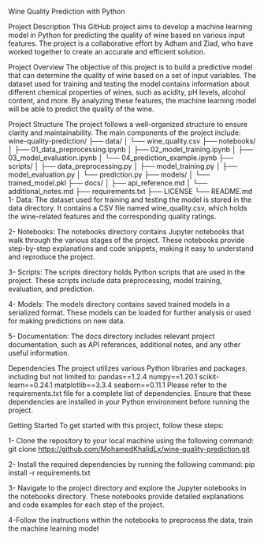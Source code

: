 Wine Quality Prediction with Python


Project Description
This GitHub project aims to develop a machine learning model in Python for predicting the quality of wine based on various input features. The project is a collaborative effort by Adham and Ziad, who have worked together to create an accurate and efficient solution.

Project Overview
The objective of this project is to build a predictive model that can determine the quality of wine based on a set of input variables. The dataset used for training and testing the model contains information about different chemical properties of wines, such as acidity, pH levels, alcohol content, and more. By analyzing these features, the machine learning model will be able to predict the quality of the wine.

Project Structure
The project follows a well-organized structure to ensure clarity and maintainability. The main components of the project include:
wine-quality-prediction/
├── data/
│   └── wine_quality.csv
├── notebooks/
│   ├── 01_data_preprocessing.ipynb
│   ├── 02_model_training.ipynb
│   ├── 03_model_evaluation.ipynb
│   └── 04_prediction_example.ipynb
├── scripts/
│   ├── data_preprocessing.py
│   ├── model_training.py
│   ├── model_evaluation.py
│   └── prediction.py
├── models/
│   └── trained_model.pkl
├── docs/
│   ├── api_reference.md
│   └── additional_notes.md
├── requirements.txt
├── LICENSE
└── README.md
1- Data: The dataset used for training and testing the model is stored in the data directory. It contains a CSV file named wine_quality.csv, which holds the wine-related features and the corresponding quality ratings.

2- Notebooks: The notebooks directory contains Jupyter notebooks that walk through the various stages of the project. These notebooks provide step-by-step explanations and code snippets, making it easy to understand and reproduce the project.

3- Scripts: The scripts directory holds Python scripts that are used in the project. These scripts include data preprocessing, model training, evaluation, and prediction.

4- Models: The models directory contains saved trained models in a serialized format. These models can be loaded for further analysis or used for making predictions on new data.

5- Documentation: The docs directory includes relevant project documentation, such as API references, additional notes, and any other useful information.

Dependencies
The project utilizes various Python libraries and packages, including but not limited to:
pandas==1.2.4
numpy==1.20.1
scikit-learn==0.24.1
matplotlib==3.3.4
seaborn==0.11.1
Please refer to the requirements.txt file for a complete list of dependencies. Ensure that these dependencies are installed in your Python environment before running the project.

Getting Started
To get started with this project, follow these steps:

1- Clone the repository to your local machine using the following command:
git clone https://github.com/MohamedKhalidLx/wine-quality-prediction.git

2- Install the required dependencies by running the following command:
pip install -r requirements.txt

3- Navigate to the project directory and explore the Jupyter notebooks in the notebooks directory. These notebooks provide detailed explanations and code examples for each step of the project.

4-Follow the instructions within the notebooks to preprocess the data, train the machine learning model
